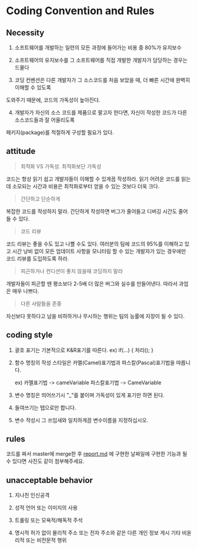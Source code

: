 # Coding Convention and Rules

## Necessity

1. 소프트웨어를 개발하는 일련의 모든 과정에 들어가는 비용 중 80%가 유지보수

2. 소프트웨어의 유지보수를 그 소프트웨어를 직접 개발한 개발자가 담당하는 경우는 드물다

3. 코딩 컨벤션은 다른 개발자가 그 소스코드를 처음 보았을 때, 더 빠른 시간에 완벽히 이해할 수 있도록

도와주기 때문에, 코드의 가독성이 높아진다.

4. 개발자가 자신의 소스 코드를 제품으로 팔고자 한다면, 자신이 작성한 코드가 다른 소스코드들과 잘 어울리도록

패키지(package)를 적절하게 구성할 필요가 있다.


## attitude

> 최적화 VS 가독성. 최적화보단 가독성

코드는 항상 읽기 쉽고 개발자들이 이해할 수 있게끔 작성하라. 읽기 어려운 코드를 읽는데 소모되는 시간과 비용은 최적화로부터 얻을 수 있는 것보다 더욱 크다.

> 간단하고 단순하게

복잡한 코드를 작성하지 말라. 간단하게 작성하면 버그가 줄어들고 디버깅 시간도 줄어들 수 있다.

> 코드 리뷰

코드 리뷰는 좋을 수도 있고 나쁠 수도 있다.
여러분의 팀에 코드의 95%를 이해하고 있고 시간 낭비 없이 모든 업데이트 사항을 모니터링 할 수 있는 개발자가 있는 경우에만 코드 리뷰를 도입하도록 하라.

> 피곤하거나 컨디션이 좋지 않을때 코딩하지 말라

개발자들이 피곤할 땐 평소보다 2-5배 더 많은 버그와 실수를 만들어낸다. 따라서 과업은 매우 나쁘다. 

> 다른 사람들을 존중

자신보다 못하다고 남을 비하하거나 무시하는 행위는 팀의 능률에 지장이 될 수 있다.

## coding style

1. 괄호 표기는 기본적으로 K&R표기를 따른다. 
  ex) if(...) {
        처리();
      }
2. 함수 명칭의 작성 스타일은 카멜(Camel)표기법과 파스칼(Pascal)표기법을 따릅니다.

   ex) 카멜표기법 -> cameVariable 파스칼표기법 -> CameVariable
3. 변수 명칭은 띄어쓰기시 "_"를 붙이며 가독성이 있게 표기만 하면 된다.
4. 들여쓰기는 탭으로만 합니다.
5. 변수 작성시 그 쓰임새와 일치하게끔 변수이름을 지정하십시오.

## rules

코드를 짜서 master에 merge한 후 [report.md](https://github.com/Kim-jeongmin/ShoutOut-Android/blob/master/report.md) 에 구현한 날짜일에
구현한 기능과 될 수 있다면 사진도 같이 첨부해주세요.

## unacceptable behavior 

1. 지나친 인신공격

2. 성적 언어 또는 이미지의 사용

3. 트롤링 또는 모욕적/해독적 주석

4. 명시적 허가 없이 물리적 주소 또는 전자 주소와 같은 다른 개인 정보 게시
  기타 비윤리적 또는 비전문적 행위

   

